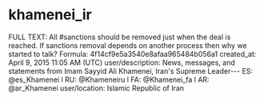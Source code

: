 # khamenei_ir

FULL TEXT: All #sanctions should be removed just when the deal is reached. If sanctions removal depends on another process then why we started to talk?
Formula: 4f14cf9e5a3540e8afaa965484b056a1
created_at: April 9, 2015 11:05 AM (UTC)
user/description: News, messages, and statements from Imam Sayyid Ali Khamenei, Iran's Supreme Leader--- ES: @es_Khamenei l RU: @Khameneiru l FA: @Khamenei_fa l AR: @ar_Khamenei
user/location: Islamic Republic of Iran